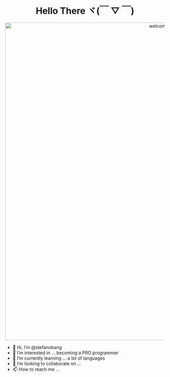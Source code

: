 <h1 align="center">
Hello There ヾ(￣ ▽ ￣)
</h1>

<div align="center">
    <img align="center"  src="" width="1000px" alt="welcome-image">
</div>


- 👋 Hi, I’m @stefanobang
- 👀 I’m interested in ... becoming a PRO programmer
- 🌱 I’m currently learning ... a lot of languages
- 💞️ I’m looking to collaborate on ...
- 📫 How to reach me ...

